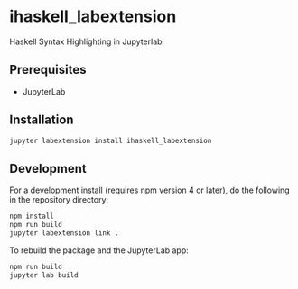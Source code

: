 # ihaskell_labextension

Haskell Syntax Highlighting in Jupyterlab


## Prerequisites

* JupyterLab

## Installation

```bash
jupyter labextension install ihaskell_labextension
```

## Development

For a development install (requires npm version 4 or later), do the following in the repository directory:

```bash
npm install
npm run build
jupyter labextension link .
```

To rebuild the package and the JupyterLab app:

```bash
npm run build
jupyter lab build
```

